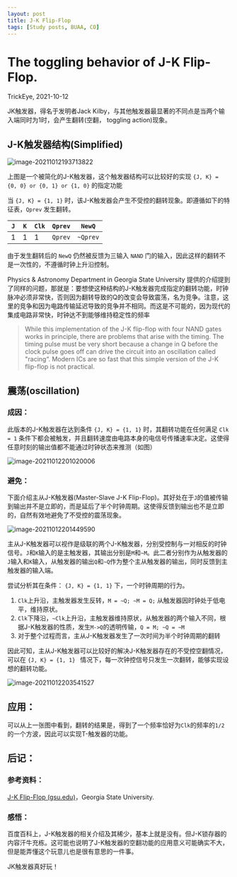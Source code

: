 ```yaml
---
layout: post
title: J-K Flip-Flop
tags: [Study posts, BUAA, CO]
---
```



# The toggling behavior of J-K Flip-Flop.

TrickEye, 2021-10-12

JK触发器，得名于发明者Jack Kilby，与其他触发器最显著的不同点是当两个输入端同时为1时，会产生翻转(空翻， toggling action)现象。

## J-K触发器结构(Simplified)

![image-20211012193713822](C:\Users\TrickEye\AppData\Roaming\Typora\typora-user-images\image-20211012193713822.png)

上图是一个被简化的J-K触发器，这个触发器结构可以比较好的实现 `{J, K} = {0, 0} or {0, 1} or {1, 0}` 的指定功能

当 `{J, K} = {1, 1}` 时，该J-K触发器会产生不受控的翻转现象。即遵循如下的特征表，`Qprev` 发生翻转。

| `J`  | `K`  | `Clk` | `Qprev` | `NewQ`   |
| ---- | ---- | ----- | ------- | -------- |
| 1    | 1    | 1     | `Qprev` | `~Qprev` |

由于发生翻转后的 `NewQ` 仍然被反馈为三输入 `NAND` 门的输入，因此这样的翻转不是一次性的，不遵循时钟上升沿控制。

Physics & Astronomy Department in Georgia State University 提供的介绍提到了同样的问题，那就是：要想使这种结构的J-K触发器完成指定的翻转功能，时钟脉冲必须非常快，否则因为翻转导致的Q的改变会导致震荡，名为竞争。注意，这里的竞争和因为电路传输延迟导致的竞争并不相同。而这是不可能的，因为现代的集成电路非常快，时钟达不到能够维持稳定性的频率

> While this implementation of the J-K flip-flop with four NAND gates works in principle, there are problems that arise with the timing. The timing pulse must be very short because a change in Q before the clock pulse goes off can drive the circuit into an oscillation called "racing“. Modern ICs are so fast that this simple version of the J-K flip-flop is not practical.

## 震荡(oscillation)

### 成因：

此版本的J-K触发器在达到条件 `{J, K} = {1, 1}` 时，其翻转功能在任何满足 `Clk = 1` 条件下都会被触发，并且翻转速度由电路本身的电信号传播速率决定。这使得任意时刻的输出值都不能通过时钟状态来推测（如图）

![image-20211012201020006](C:\Users\TrickEye\AppData\Roaming\Typora\typora-user-images\image-20211012201020006.png)

### 避免：

下面介绍主从J-K触发器(Master-Slave J-K Flip-Flop)。其好处在于`J`的值被传输到输出并不是立即的，而是延后了半个时钟周期。这使得反馈到输出也不是立即的，自然有效地避免了不受控的震荡现象。

![image-20211012201449590](C:\Users\TrickEye\AppData\Roaming\Typora\typora-user-images\image-20211012201449590.png)

主从J-K触发器可以视作是级联的两个J-K触发器，分别受控制与一对相反的时钟信号。`J`和`K`输入的是主触发器，其输出分别是`M`和`~M`。此二者分别作为从触发器的`J`输入和`K`输入，从触发器的输出`Q`和`~Q`作为整个主从触发器的输出，同时反馈到主触发器的输入端。

尝试分析其在条件： `{J, K} = {1, 1}` 下，一个时钟周期的行为。

1. `Clk`上升沿，主触发器发生反转，`M = ~Q; ~M = Q;` 从触发器因时钟处于低电平，维持原状。
2. `Clk`下降沿，`~Clk`上升沿，主触发器维持原状，从触发器的两个输入不同，根据J-K触发器的性质，发生`M->Q`的透明传输，`Q = M; ~Q = ~M`
3. 对于整个过程而言，主从J-K触发器发生了一次时间为半个时钟周期的翻转

因此可知，主从J-K触发器可以比较好的解决J-K触发器存在的不受控空翻情况，可以在 `{J, K} = {1, 1} ` 情况下，每一次钟控信号只发生一次翻转，能够实现设想的翻转功能。

![image-20211012203541527](C:\Users\TrickEye\AppData\Roaming\Typora\typora-user-images\image-20211012203541527.png)

## 应用：

可以从上一张图中看到，翻转的结果是，得到了一个频率恰好为`Clk`的频率的`1/2`的一个方波，因此可以实现T-触发器的功能。

## 后记：

### 参考资料：

[J-K Flip-Flop (gsu.edu)](http://hyperphysics.phy-astr.gsu.edu/hbase/Electronic/jkflipflop.html#c3)，Georgia State University.

### 感悟：

百度百科上，J-K触发器的相关介绍及其稀少，基本上就是没有。但J-K锁存器的内容汗牛充栋。这可能也说明了J-K触发器的空翻功能的应用意义可能确实不大，但是能弄懂这个玩意儿也是很有意思的一件事。

JK触发器真好玩！





